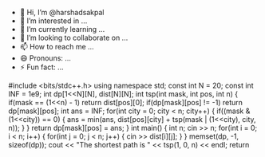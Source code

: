 - 👋 Hi, I’m @harshadsakpal
- 👀 I’m interested in ...
- 🌱 I’m currently learning ...
- 💞️ I’m looking to collaborate on ...
- 📫 How to reach me ...
- 😄 Pronouns: ...
- ⚡ Fun fact: ...

#include <bits/stdc++.h>
using namespace std;
const int N = 20;
const int INF = 1e9;
int dp[1<<N][N], dist[N][N];
int tsp(int mask, int pos, int n) {
    if(mask == (1<<n) - 1) return dist[pos][0];
    if(dp[mask][pos] != -1) return dp[mask][pos];
    int ans = INF;
    for(int city = 0; city < n; city++) {
        if((mask & (1<<city)) == 0) {
            ans = min(ans, dist[pos][city] + tsp(mask | (1<<city), city, n));
        }
    }
    return dp[mask][pos] = ans;
}
int main() {
    int n;
    cin >> n;
    for(int i = 0; i < n; i++) {
        for(int j = 0; j < n; j++) {
            cin >> dist[i][j];
        }
    }
    memset(dp, -1, sizeof(dp));
    cout << "The shortest path is " << tsp(1, 0, n) << endl;
    return
